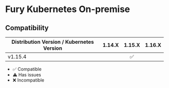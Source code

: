 # Fury Kubernetes On-premise

## Compatibility

| Distribution Version / Kubernetes Version | 1.14.X             | 1.15.X             | 1.16.X             |
|-------------------------------------------|:------------------:|:------------------:|:------------------:|
| v1.15.4                                   |                    | :white_check_mark: |                    |

- :white_check_mark: Compatible
- :warning: Has issues
- :x: Incompatible

